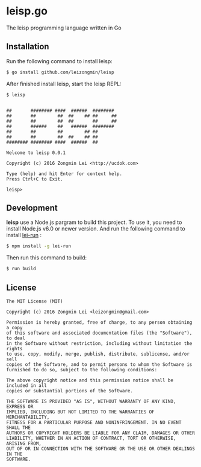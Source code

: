 # leisp.go
The leisp programming language written in Go


## Installation

Run the following command to install leisp:

```bash
$ go install github.com/leizongmin/leisp
```

After finished install leisp, start the leisp REPL:

```
$ leisp


##       ######## ####  ######  ########
##       ##        ##  ##    ## ##     ##
##       ##        ##  ##       ##     ##
##       ######    ##   ######  ########
##       ##        ##        ## ##
##       ##        ##  ##    ## ##
######## ######## ####  ######  ##

Welcome to leisp 0.0.1

Copyright (c) 2016 Zongmin Lei <http://ucdok.com>

Type (help) and hit Enter for context help.
Press Ctrl+C to Exit.

leisp>
```


## Development

**leisp** use a Node.js pargram to build this project. To use it, you need to install Node.js v6.0 or newer version.
And run the following command to install [lei-run](https://github.com/leizongmin/lei-run) :

```bash
$ npm install -g lei-run
```

Then run this command to build:

```bash
$ run build
```


## License

```
The MIT License (MIT)

Copyright (c) 2016 Zongmin Lei <leizongmin@gmail.com>

Permission is hereby granted, free of charge, to any person obtaining a copy
of this software and associated documentation files (the "Software"), to deal
in the Software without restriction, including without limitation the rights
to use, copy, modify, merge, publish, distribute, sublicense, and/or sell
copies of the Software, and to permit persons to whom the Software is
furnished to do so, subject to the following conditions:

The above copyright notice and this permission notice shall be included in all
copies or substantial portions of the Software.

THE SOFTWARE IS PROVIDED "AS IS", WITHOUT WARRANTY OF ANY KIND, EXPRESS OR
IMPLIED, INCLUDING BUT NOT LIMITED TO THE WARRANTIES OF MERCHANTABILITY,
FITNESS FOR A PARTICULAR PURPOSE AND NONINFRINGEMENT. IN NO EVENT SHALL THE
AUTHORS OR COPYRIGHT HOLDERS BE LIABLE FOR ANY CLAIM, DAMAGES OR OTHER
LIABILITY, WHETHER IN AN ACTION OF CONTRACT, TORT OR OTHERWISE, ARISING FROM,
OUT OF OR IN CONNECTION WITH THE SOFTWARE OR THE USE OR OTHER DEALINGS IN THE
SOFTWARE.
```
